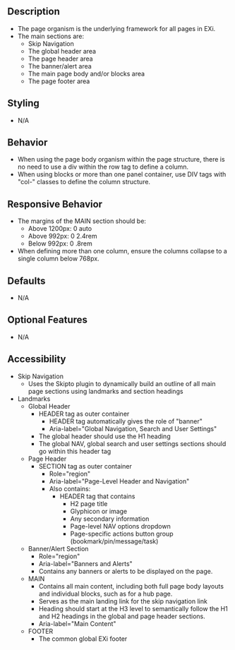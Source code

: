 ﻿## Description
* The page organism is the underlying framework for all pages in EXi.
* The main sections are: 
    * Skip Navigation 
    * The global header area
    * The page header area
    * The banner/alert area
    * The main page body and/or blocks area
    * The page footer area

## Styling
* N/A

## Behavior
* When using the page body organism within the page structure, there is no need to use a div within the row tag to define a column. 
* When using blocks or more than one panel container, use DIV tags with "col-" classes to define the column structure.  

## Responsive Behavior
* The margins of the MAIN section should be: 
  * Above 1200px: 0 auto 
  * Above 992px: 0 2.4rem 
  * Below 992px: 0 .8rem 
* When defining more than one column, ensure the columns collapse to a single column below 768px. 

## Defaults
* N/A

## Optional Features
* N/A

## Accessibility
* Skip Navigation
    * Uses the Skipto plugin to dynamically build an outline of all main page sections using landmarks and section headings
* Landmarks
    * Global Header
        * HEADER tag as outer container
            * HEADER tag automatically gives the role of "banner"
            * Aria-label="Global Navigation, Search and User Settings"
        * The global header should use the H1 heading
        * The global NAV, global search and user settings sections should go within this header tag
    * Page Header
        * SECTION tag as outer container
            * Role="region"
            * Aria-label="Page-Level Header and Navigation"
            * Also contains:
                * HEADER tag that contains
                    * H2 page title
                    * Glyphicon or image
                    * Any secondary information
                    * Page-level NAV options dropdown
                    * Page-specific actions button group (bookmark/pin/message/task)
    * Banner/Alert Section
        * Role="region"
        * Aria-label="Banners and Alerts"
        * Contains any banners or alerts to be displayed on the page.
    * MAIN
        * Contains all main content, including both full page body layouts and individual blocks, such as for a hub page.
        * Serves as the main landing link for the skip navigation link
        * Heading should start at the H3 level to semantically follow the H1 and H2 headings in the global and page header sections.
        * Aria-label="Main Content"
    * FOOTER
        * The common global EXi footer
